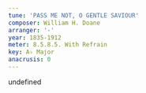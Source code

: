 ```yaml
---
tune: 'PASS ME NOT, O GENTLE SAVIOUR'
composer: William H. Doane
arranger: '-'
year: 1835-1912
meter: 8.5.8.5. With Refrain
key: A♭ Major
anacrusis: 0
---
```

undefined